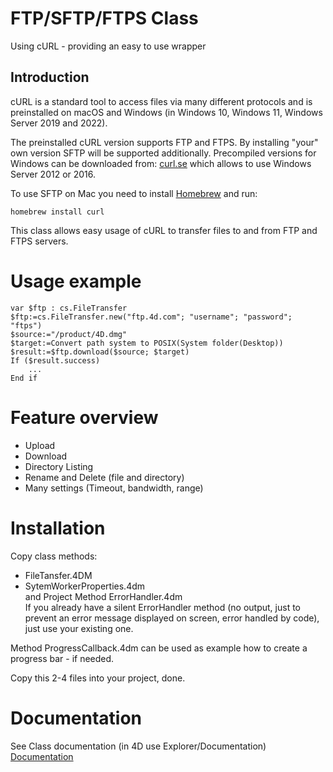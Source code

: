 # FTP/SFTP/FTPS Class
Using cURL - providing an easy to use wrapper

## Introduction
cURL is a standard tool to access files via many different protocols and is preinstalled on macOS and Windows (in Windows 10, Windows 11, Windows Server 2019 and 2022).

The preinstalled cURL version supports FTP and FTPS. By installing "your" own version SFTP will be supported additionally. 
Precompiled versions for Windows can be downloaded from:
[curl.se](https://curl.se/download.html)
which allows to use Windows Server 2012 or 2016.

To use SFTP on Mac you need to install [Homebrew](https://brew.sh) and run:
```
homebrew install curl
```

This class allows easy usage of cURL to transfer files to and from FTP and FTPS servers.

# Usage example

```4D
var $ftp : cs.FileTransfer
$ftp:=cs.FileTransfer.new("ftp.4d.com"; "username"; "password"; "ftps")
$source:="/product/4D.dmg"
$target:=Convert path system to POSIX(System folder(Desktop))
$result:=$ftp.download($source; $target)
If ($result.success)
	...
End if
```

# Feature overview
- Upload
- Download
- Directory Listing
- Rename and Delete (file and directory)
- Many settings (Timeout, bandwidth, range)

# Installation

Copy class methods:
 - FileTansfer.4DM
 - SytemWorkerProperties.4dm  
and Project Method ErrorHandler.4dm  
If you already have a silent ErrorHandler method (no output, just to prevent an error message displayed on screen, error handled by code), just use your existing one.

Method ProgressCallback.4dm can be used as example how to create a progress bar - if needed.

Copy this 2-4 files into your project, done.

# Documentation

See Class documentation (in 4D use Explorer/Documentation)
[Documentation](https://github.com/ThomasMaul/FileTransfer_Class/blob/main/Documentation/Classes/FileTransfer.md)
	

